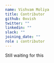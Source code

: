```yaml
---
name: Vishvam Moliya
title: Contributor
github: 0xvish
twitter: ""
linkedin: ""
slack: ""
joining_date: ""
role : contributor
---
```


Still waiting for this
